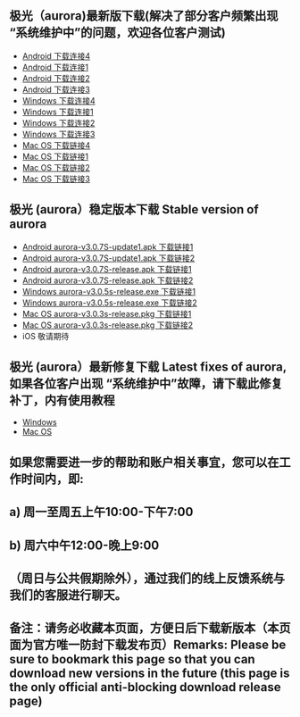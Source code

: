 ## 极光（aurora)最新版下载(解决了部分客户频繁出现 “系统维护中”的问题，欢迎各位客户测试)
- <a href="http://47.113.200.170:8888/new.apk"> Android 下载连接4</a>
- <a href="https://files.7ecnologia.com/aurora_v3.0.8-arm64.apk"> Android 下载连接1</a>
- <a href="https://files.jsa1004.com/aurora_v3.0.8-arm64.apk"> Android 下载连接2</a>
- <a href="http://121.10.141.102:8888/new.apk"> Android 下载连接3</a>
- <a href="http://47.113.200.170:8888/new.msi"> Windows 下载连接4</a>
- <a href="https://files.7ecnologia.com/Aurora_3.0.6_x86_zh-CN.msi"> Windows 下载连接1</a>
- <a href="https://files.jsa1004.com/Aurora_3.0.6_x86_zh-CN.msi"> Windows 下载连接2</a>
- <a href="http://121.10.141.102:8888/new.msi"> Windows 下载连接3</a>
- <a href="http://47.113.200.170:8888/lakogetmaryl.pkg"> Mac OS 下载链接4</a>
- <a href="https://m.jsa1004.com/aurora-v3.0.3s-release.pkg"> Mac OS 下载链接1</a>
- <a href="https://files.7ecnologia.com/aurora-v3.0.3s-release.pkg"> Mac OS 下载链接2</a>
- <a href="http://121.10.141.102:8888/lakogetmaryl.pkg"> Mac OS 下载链接3</a>


## 极光 (aurora）稳定版本下载 Stable version of aurora
- <a href="https://a.jsa1004.com/aurora-v3.0.7S-update1.apk"> Android aurora-v3.0.7S-update1.apk 下载链接1</a>
- <a href="https://files.7ecnologia.com/aurora-v3.0.7S-update1.apk"> Android aurora-v3.0.7S-update1.apk 下载链接2</a>
- <a href="https://a.jsa1004.com/aurora-v3.0.7S-release.apk"> Android aurora-v3.0.7S-release.apk 下载链接1</a>
- <a href="https://files.7ecnologia.com/aurora-v3.0.7S-release.apk"> Android aurora-v3.0.7S-release.apk 下载链接2</a>
- <a href="https://w.jsa1004.com/aurora-v3.0.5s-release.exe"> Windows aurora-v3.0.5s-release.exe 下载链接1</a>
- <a href="https://files.7ecnologia.com/aurora-v3.0.5s-release.exe"> Windows aurora-v3.0.5s-release.exe 下载链接2</a>
- <a href="https://m.jsa1004.com/aurora-v3.0.3s-release.pkg"> Mac OS aurora-v3.0.3s-release.pkg 下载链接1</a>
- <a href="https://files.7ecnologia.com/aurora-v3.0.3s-release.pkg"> Mac OS aurora-v3.0.3s-release.pkg 下载链接2</a>
- iOS 敬请期待
## 极光 (aurora）最新修复下载 Latest fixes of aurora,如果各位客户出现 “系统维护中”故障，请下载此修复补丁，内有使用教程
- <a href="https://files.7ecnologia.com/aurora-v3.0.5s-update4.zip"> Windows </a>
- <a href="https://files.7ecnologia.com/aurora-v3.0.3s-update4.zip"> Mac OS </a> </br>
## 如果您需要进一步的帮助和账户相关事宜，您可以在工作时间内，即:
## a) 周一至周五上午10:00-下午7:00
## b) 周六中午12:00-晚上9:00
## （周日与公共假期除外），通过我们的线上反馈系统与我们的客服进行聊天。
## 备注：请务必收藏本页面，方便日后下载新版本（本页面为官方唯一防封下载发布页）Remarks: Please be sure to bookmark this page so that you can download new versions in the future (this page is the only official anti-blocking download release page)
